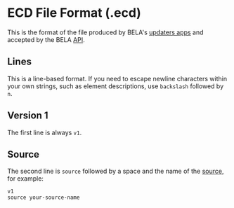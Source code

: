 # ECD File Format (.ecd)

This is the format of the file produced by BELA's [updaters apps](/CodeSynchronization.md#2-run-the-bela-updater-docker-app-for-your-language) and accepted by the BELA [API](/API.md).

## Lines

This is a line-based format. If you need to escape newline characters within your own strings, such as element descriptions, use `backslash` followed by `n`.

## Version 1

The first line is always `v1`.

## Source

The second line is `source` followed by a space and the name of the [source](/Concepts.md#sources), for example:

```
v1
source your-source-name 
```

